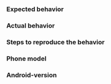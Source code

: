 ### Expected behavior

### Actual behavior

### Steps to reproduce the behavior

### Phone model

### Android-version
